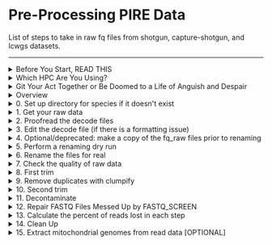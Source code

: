 # Pre-Processing PIRE Data

List of steps to take in raw fq files from shotgun, capture-shotgun, and lcwgs datasets. 

---


<details><summary>Before You Start, READ THIS</summary>
<p>

## Before You Start, Read This

The purpose of this repo is to provide the steps for processing raw fq files for [Shotgun Sequencing Libraries - SSL Pipeline](https://github.com/philippinespire/pire_ssl_data_processing) for the [lcWGS Shotgun Sequencing Libraries - lcWGS Pipeline](https://github.com/philippinespire/pire_lcwgs_data_processing/tree/main) or for probe development and the [Capture Shotgun Sequencing Libraries- CSSL Pipeline](https://github.com/philippinespire/pire_cssl_data_processing).

Scripts with `ssl` in the name are designed for shotgun data, including the `ssl` and `lcwgs` pipelines. Scripts with `cssl` in the name are designed for capture-shotgun data. Scripts with no suffix in the name can be used for both types of data. Both the `pire_ssl_data_processing` and `pire_cssl_data_processing` and `pire_lcwgs_data_processing` repos assume that the `pire_fq_gz_processing` repo is in the same directory as they are.  

---

</p>
</details>


<details><summary>Which HPC Are You Using?</summary>
<p>

## Use Wahab

We encourage everybody to use `wahab.hpc.odu.edu` or `turing.hpc.odu.edu`, preferably wahab.  You can start by logging onto wahab

	```bash
	ssh YourUserName@wahab.hpc.odu.edu
	```

There are shared repos on wahab and turing in `/home/e1garcia/shotgun_PIRE` that you are encouraged to use.

	```bash
	cd /home/e1garcia/shotgun_PIRE
	```

If, however, you know that you deliberately don't want to use the shared repos on wahab and turing in `/home/e1garcia/shotgun_PIRE`, then here is how you would get started on another hpc and realize that you will have to modify all of the paths given in these `README.md` and tutorials.

**ONLY DO THE FOLLOWING STEPS 0 AND 1 IF YOU ARE NOT USING WAHAB OR TURING**

0. Create a directory for your PIRE repos to live in, and cd into it

	```bash
	mkdir <pathToPireDir>
	cd <pathToPireDir>
	```

1. Clone the repos into your PIRE working dir 

	```sh
	#cd to your working dir then
	git clone https://github.com/philippinespire/pire_fq_gz_processing.git

	# then choose which repo you are using
	git clone https://github.com/philippinespire/pire_ssl_data_processing.git
	git clone https://github.com/philippinespire/pire_cssl_data_processing.git
	git clone https://github.com/philippinespire/pire_lcwgs_data_processing.git
	```

---

</p>
</details>

<details><summary>Git Your Act Together or Be Doomed to a Life of Anguish and Despair</summary>
<p>

## Git etiquette 

You must constantly be pulling and pushing changes to github with `git` or else you're going to mess up the repo.

1. Goto your PIRE working dir (`/home/e1garcia/shotgun_PIRE` on wahab) and use the `pire_fq_gz_processing` repo along with either `pire_ssl_data_processing` or `pire_cssl_data_processing` or `pire_lcwgs_data_processing`, and immediately start by pulling changes from github in the repos you are using **EACH TIME YOU LOG IN**

	```bash
	# on wahab replace <yourPireDirPath> with /home/e1garcia/shotgun_PIRE
	cd <yourPireDirPath>/pire_fq_gz_processing
	git pull

	# replace <ssl or cssl or lcwgs> with either ssl or cssl or lcwgs, no spaces
	cd <yourPireDirPath>/pire_<ssl or cssl or lcwgs>_data_processing
	git pull
	```

2. When your session is done, i.e. you are about to log off, push your changes to github **EACH TIME YOU LOG OUT**

	```bash
	cd <yourPireDirPath>/pire_<ssl or cssl or lcwgs>_data_processing
	git pull

	# if there are no errors, then proceed, otherwise get help
	git add --all

	# if there are no errors, then proceed, otherwise get help
	git commit -m "insert message here"

	# if there are no errors, then proceed, otherwise get help
	git push
	```

3. As you work through this tutorial it is assumed that you will be running scripts from either `pire_ssl_data_processing` or `pire_cssl_data_processing` or `pire_lcwgs_data_processing` and you will need to add the path to the `pire_fq_gz_processing` directory before the script's name in the code blocks below.

	```sh
	#add this path when running scripts on wahab
	#<yourPireDirPath>/pire_fq_gz_processing/<script's name> <script arguments>

	#Example:
	sbatch /home/e1garcia/shotgun_PIRE/pire_fq_gz_processing/Multi_FASTQC.sh <script arguments>
	```

---

</p>
</details>


<details><summary>Overview</summary>
<p>

## Overview

***Download data, rename files, trim, deduplicate, decontaminate, and repair the raw `fq.gz` files***
*(plan for a few hours for each step except for decontamination, which can take 1-2 days)*

Scripts to run
  * [gridDownloader.sh](https://github.com/philippinespire/pire_fq_gz_processing/blob/main/gridDownloader.sh)
  * [renameFQGZ.bash](https://github.com/philippinespire/pire_fq_gz_processing/blob/main/renameFQGZ.bash)
  * [Multi_FASTQC.sh](https://github.com/philippinespire/pire_fq_gz_processing/blob/main/Multi_FASTQC.sh)
  * [runFASTP_1st_trim.sbatch](https://github.com/philippinespire/pire_fq_gz_processing/blob/main/runFASTP_1st_trim.sbatch)
  * [runCLUMPIFY_r1r2_array.bash](https://github.com/philippinespire/pire_fq_gz_processing/blob/main/runCLUMPIFY_r1r2_array.bash)
  * [runFASTP_2_ssl.sbatch](https://github.com/philippinespire/pire_fq_gz_processing/blob/main/runFASTP_2_ssl.sbatch) | [runFASTP_2_cssl.sbatch](https://github.com/philippinespire/pire_fq_gz_processing/blob/main/runFASTP_2_cssl.sbatch)
  * [runFQSCRN_6.bash](https://github.com/philippinespire/pire_fq_gz_processing/blob/main/runFQSCRN_6.bash)
  * [runREPAIR.sbatch](https://github.com/philippinespire/pire_fq_gz_processing/blob/main/runREPAIR.sbatch)
  
    * open scripts for usage instructions
    * review the outputs from `fastp`, `fastq_screen`, and `repair` with `MultiQC` output

---

</p>
</details>


<details><summary>0. Set up directory for species if it doesn't exist</summary>
<p>

## 0. Set up directory

All types of data will share the following directories associated with data qc.

Check whether the species you are working on has a repository set up already - if so it can be found in /archive/carpenterlab/pire. If your particular combination of species and data type does not yet have a repository in Github, your first step is to set up a new repo in GitHub within the PIRE project (https://github.com/philippinespire).

Go to the PIRE project main page and use the green "New" button to create a new repo. Give the repo a name (standard convention = "pire_{your species name}_{data type - lcwgs (most likely) or cssl}" and a description.

You can then go to your working directory in Wahab (home directory or /archive/carpenterlab/pire) and clone the new repo with:

```
git clone {new repo url}
```

Get a .gitignore file from another PIRE species repo and copy it here, then push this file to github.

```
cp ../pire_taeniamia_zosterophora_lcwgs/.gitignore .
git pull
git add .gitignore
git commit -m "add gitignore"
git push
```

Now that you have a species folder, create a folder to hold the results of the particular sequencing run you are working on. For test lane data, this will be called `1st_sequencing_run`; for full sequencing data or resequencing this will be `2nd_sequencing_run`/`3rd_sequencing_run`/etc.

```
cd {species directory}
mkdir {nth_sequencing_run}
```

<details><summary>0. Deprecated: working in e1garcia </summary>
<p>

Note that for previous iterations of the pipeline we were working in Eric Garcia's home directory to circumvent space issues and we were compiling all species into a single lcwgs or cssl rep - we are now working either in our own personal home directories or in /archive and creating a different repo for each species. Previous procedure for setting up a species directory is here.

```bash
# if it does not exist, make the directory for your species 
# you must replace the <> with the real val
# on wahab replace <yourPireDirPath> with /home/e1garcia/shotgun_PIRE
mkdir <yourPireDirPath>/pire_<ssl or cssl or lcwgs>_data_processing/<genus_species>
cd <yourPireDirPath>/pire_<ssl or cssl or lcwgs>_data_processing/<genus_species>
mkdir fq_raw fq_fp1 fq_fp1_clmp fq_fp1_clmp_fp2 fq_fp1_clmp_fp2_fqscrn fq_fp1_clmp_fp2_fqscrn_rprd
```
---

</p>
</details>

---

</p>
</details>


<details><summary>1. Get your raw data</summary>
<p>

The raw data should already be on Wahab in /archive/carpenterlab/pire/downloads/{your_species}.

Go to your species directory and copy the whole directory containing the raw data files.

```
cd {species directory}
rsync -r /archive/carpenterlab/pire/downloads/{your_species}/{nth_sequencing_run}/fq_raw {nth_sequencing_run}
```

<details><summary>0. Deprecated: downloading data from the TAMUCC grid </summary>
<p>
	
## **1. Download your data from the TAMUCC grid**

**Locate the link to the files**. This is provided by Sharon at the species slack channel once the data is ready to be downloaded.  Make sure it works: click on it and your web browser should open listing your data files.
e.g. [https://gridftp.tamucc.edu/genomics/20221011_PIRE-Gmi-capture](https://gridftp.tamucc.edu/genomics/20221011_PIRE-Gmi-capture).

Check that you can see a file named "tamucc_files.txt" along with the decode and fq files. This script will not work without this file. Click on the "tamucc_files.txt" to see its contents. If this has only 1 column with the file names (i.e. it was created with a simple ls), this script will download the files but will not be able to check the size of files before and after download. Yet, you can visually check the size of files before (in the web browser) and after (in the HPC). If "tamucc_files.txt" has 9 columns (i.e. it was created with a ls -ltrh), this will download the files and will automatically check the size of files before and after download. If you have many files and your "tamucc_files.txt" has only 1 column, it might be worth asking Sharon or someone at TAMUCC to recreate it with an ls -ltrh.

```bash
# Navigate to dir to download files into, e.g.
# on wahab replace <yourPireDirPath> with /home/e1garcia/shotgun_PIRE
cd <yourPireDirPath>/pire_<ssl-or-cssl-or-lcwgs>_data_processing/<genus_species>/fq_raw

# sbatch gridDownloader.sh <outdir> <link-to-files>
# outdir becomes "." since you have already navigated there
sbatch <yourPireDirPath>/pire_fq_gz_processing/gridDownloader.sh . https://gridftp.tamucc.edu/genomics/<YYYYMMDD>_PIRE-<your_species>-capture/
```

### Check your download

**A) Check the log of `gridDownloader.sh`**

Look at the bottom of the Wget*out file. `gridDownloader.sh` will write this message *"No size mismatch in files was detected"* if no issues were found, or *"Files with different sizes detected. Offending file(s) printed in files_wDiff_sizes. Please check files_wDiff_sizes and compare tamucc_files.txt with current downloaded data"* if the script detected issues. The script automatically will restart the download of the files in `files_wDiff_sizes` but you should compare the size of these files visually in the web browser and your downloads.

If your download fails completely, go back to the web browser and check that you can see a file named "tamucc_files.txt" along with the decode and fq files. 

**B) Validate the `fq.gz` files**

`*1.fq.gz` files contain the forward reads and `*2.fq.gz` files contain the reverse reads for an individual. Every individual should have one of each.  You can, confirm that the paired end fq.gz files are complete and formatted correctly by running the following script:

```bash
bash # only run bash if you are not already in bash
SCRIPT=/home/e1garcia/shotgun_PIRE/pire_fq_gz_processing/validateFQPE.sbatch
DIR=fq_fp1_clmp_fp2_fqscrn_rprd
fqPATTERN="*fq.gz"
sbatch $SCRIPT $DIR $fqPATTERN
```

Examine the SLURM `out` file and `$DIR/fqValidationReport.txt` to determine if all of the fqgz files are valid.

If there are problems, redownload the files with issues.

**C) Check the zip and fastq formats of your files with `checkFQ.sh`**

Even though gridDownloader.sh checks the size of your files, the formatting of these can still have issues.

`checkFQ.sh` will:
* Identify files with alternate zip files (a normal format is "Blocked GNU Zip Format") and list them in the file `files_w_alternative_zip_format.txt`, and
* Identify files where one or more sequences don't have a proper fastq format (4 lines per sequence) and list them in the file `files_w_bad_fastq_format.txt`

You might want to redownload and/or check the format issues with the identified files. More details in the log of checkFQ.sh

Execute `checkFQ.sh` 
```sh
# sbatch checkFQ.sh <dir with fq.gz files>
sbatch <yourPireDirPath>/pire_fq_gz_processing/checkFQ.sh /home/e1garcia/shotgun_PIRE/pire_<lcwgs|cssl|ssl>_data_procssing/fq_raw/
```
Check the log and files_w_* to make sure no issues were found

If there are problems, redownload the files with issues.

If everything looks normal (all files were downloaded and no different sizes detected), move to next step.

---

</p>
</details>

---

</p>
</details>

<details><summary>2. Proofread the decode files</summary>
<p>

## **2. Proofread the decode file(s) (<1 minute run time)**

The decode file converts the file name that we had to use for NovoGene to the PIRE file name convention.

The decode file should be formatted as follows: tab separated, where the first column is the NovoGene prefix names (the prefixes of the downloaded fq.gz files, `Sequence_Name`), the second column is the PIRE name prefixes (the prefixes to apply to the files, `Extraction_ID`), the first row contains the column headers, and the rest of the columns contain the NovoGene and PIRE file prefixes.

```bash
Sequence_Name	Extraction_ID
SgA0103511C	Sgr-AMvi_035-Ex1-cssl
SgA0104307D	Sgr-AMvi_043-Ex1-cssl
SgA0104610D	Sgr-AMvi_046-Ex1-cssl
SgA0105406E	Sgr-AMvi_054-Ex1-cssl
```

Make sure you check that the following PIRE prefix naming format is followed, where there is only 1 `_` character:

`PopSampleID_LibraryID` where:

  * `PopSampleID` = `3LetterSpeciesCode-CorA3LetterSiteCode`
  * `LibraryID` = `IndiviudalID-Extraction-PlateAddress-LibType`  or just `IndividualID` if there is only 1 library for the individual 

__Do NOT use `_` in the LibraryID. *The only `_` should be separating `PopSampleID` and `LibraryID`.__

Examples of compatible names:

  * `Sne-CTaw_051-Ex1-3F-cssl-L4` = *Sphaeramia nematoptera* (Sne), contemporary (C) from Tawi-Tawi (Taw), indv 051, extraction 1, loc 3F on plate, capture lib, loc L4 (lane 4)

Here are some other QC checks on the downloaded data and the decode files:

```bash
salloc
bash

# Navigate to dir with downloaded files, e.g.
# on wahab replace <yourPireDirPath> with /home/e1garcia/shotgun_PIRE
cd <yourPireDirPath>/pire_<ssl-or-cssl-or-lcwgs>_data_processing/<genus_species>/fq_raw

#check that you got back sequencing data for all individuals in decode file
#XX files (2 additional files for README.md & decode.tsv = XX/2 = XX individuals (R&F)
ls *1.fq.gz | wc -l 
ls *2.fq.gz | wc -l 

#XX lines (1 additional line for header = XX individuals), checks out
wc -l <NAMEOFDECODEFILE>.tsv 

#are there duplicates of libraries?
cat <NAMEOFDECODEFILE>.tsv | sort | uniq | wc -l

```

---

</p>
</details>


<details><summary>3. Edit the decode file (if there is a formatting issue)</summary>
<p>

## **3. Edit the decode file**

If there is an issue with the formatting of the decode file, rename the original file, and create a new file to edit.

```bash
mv SequenceNameDecode.tsv SequenceNameDecode_original_deprecated.tsv
cp SequenceNameDecode_original_depricated.tsv SequenceNameDecode_fixed.tsv
```

Then edit the `SequenceNameDecode.tsv` file to conform to the file formatting rules outlined in step 2, above.

---

</p>
</details>


<details><summary>4. Optional/deprecated: make a copy of the fq_raw files prior to renaming</summary>
<p>

## **4. Make a copy of the `fq_raw` files prior to renaming (several hours run time, don't proceed to next step until this is done)**

NOTE: Previously, we had backed up all raw files on the /RC directory. As of spring 2024 we now have the /archive directory for essentially limitless storage, and all files downloaded from TAMUCC should already be backed up in /archive/carpenterlab/pire/downloads. As such, the backup step should no longer be necessary - just leave a copy of the raw files in /downloads.

If you haven't done so, create a copy of your raw files unmodified in the longterm Carpenter RC dir
`/RC/group/rc_carpenterlab_ngs/shotgun_PIRE/pire_<ssl-or-cssl-or-lcwgs>_data_processing/<species_name>/fq_raw`.  
*(can take several hours)*
	
Because this can take a long time, we are going to use the `screen` command.  `screen` opens up a new terminal automatically.  You can exit that terminal by typing `ctrl-a` and then `d` to detach and return to your terminal.  Running a command inside of `screen` ensures that it runs to completion and will not end when you log out.  Using `screen` also frees up your terminal to go to the next step.  After detaching, you can run screen -ls to see the list of screen terminals that are currently running.

```bash
mkdir /RC/group/rc_carpenterlab_ngs/shotgun_PIRE/pire_<ssl|cssl|lcwgs>_data_processing/<species_name>
mkdir /RC/group/rc_carpenterlab_ngs/shotgun_PIRE/pire_<ssl|cssl|lcwgs>_data_processing/<species_name>/fq_raw

# on wahab replace <yourPireDirPath> with /home/e1garcia/shotgun_PIRE
cd <yourPireDirPath>/pire_<ssl-or-cssl-or-lcwgs>_data_processing/<genus_species>/fq_raw

screen cp ./* /RC/group/rc_carpenterlab_ngs/shotgun_PIRE/pire_<ssl|cssl|lcwgs>_data_processing/<species_name>/fq_raw

# `ctrl-a`  and then `d` to detach from the `screen` terminal

# look at your screen jobs running
screen -ls
```



---

</p>
</details>


<details><summary>5. Perform a renaming dry run</summary>
<p>

## **5. Perform a renaming dry run**

Then, use the decode file with [`renameFQGZ.bash`](https://github.com/philippinespire/pire_fq_gz_processing/blob/main/renameFQGZ.bash) to rename your raw `fq.gz` files. If you make a mistake here, it could be catastrophic for downstream analyses. This is why we ***STRONGLY recommend*** you use this pre-written bash script to automate the renaming process. [`renameFQGZ.bash`](https://github.com/philippinespire/pire_fq_gz_processing/blob/main/renameFQGZ.bash) allows you to view what the files will be named before renaming them and also stores the original and new file names in files that could be used to restore the original file names.

Run `renameFQGZ.bash` to view the original and new file names and create `tsv` files to store the original and new file naming conventions.

```bash
# Navigate to dir with downloaded files, e.g.
# on wahab replace <yourPireDirPath> with /home/e1garcia/shotgun_PIRE
cd <yourPireDirPath>/pire_<ssl-or-cssl-or-lcwgs>_data_processing/<genus_species>/fq_raw

# log into a compute node interactively so this goes faster
salloc

# once you have the compute node, procede
bash <yourPireDirPath>/pire_fq_gz_processing/renameFQGZ.bash <NAMEOFDECODEFILE>.tsv 
```

**NOTE:** Depending on how you have your `.wahab_tcshrc` (or `.turing_tcshrc` if on Turing) set-up, you may get the following error when you try to execute this script: *Cwd.c: loadable library and perl binaries are mismatched (got handshake key 0xcd00080, needed 0xde00080)*. To fix this:

  1. Open up `.wahab_tcshrc` (it will be in your home (`~`) directory) and add `unsetenv PERL5LIB` at the end of the chunk of code under the `if (! $?MODULES_LOADED) then` line. One of the modules we are loading for the scripts loads a "bad" perl library that is causing the error message downstream.
  2. Save your changes.
  3. Close out of your Terminal connection and restart it. You should be able to run `renameFQGZ.bash` now without any issues.

---

</p>
</details>


<details><summary>6. Rename the files for real</summary>
<p>

## **6. Rename the files for real (<1 minute run time)**

After you are satisfied that the original and new file names are correct, then you can change the names. To check and make sure that the names match up, you are mostly looking at the individual and population numbers in the new and old names, and that the `-` and `_` in the new names are correct (e.g. no underscores where there should be a dash, etc.). If you have to make changes, you can open up the `NAMEOFDECODEFILE.tsv` to do so, **but be very careful!!**

Example of how the file names line up:

  * `Sne-CTaw_051` = `SnC01051` at the beginning of the original file name
    * Sn = Sne, C = C, 01 = population/location 1 if there are more than 1 populations/locations in the dataset (here Taw location), 051 = 051
    
When you are ready to change names, execute the line of code below. This script will ask you twice whether you want to proceed with renaming.

```bash
# on wahab replace <yourPireDirPath> with /home/e1garcia/shotgun_PIRE
cd <yourPireDirPath>/pire_<ssl-or-cssl-or-lcwgs>_data_processing/<genus_species>/fq_raw

bash <yourPireDirPath>/pire_fq_gz_processing/renameFQGZ.bash <NAMEOFDECODEFILE>.tsv rename

#you will need to say y 2X
```


---

</p>
</details>


<details><summary>7. Check the quality of raw data</summary>
<p>

## **7. Check the quality of your data. Run `fastqc` (1-2 hours run time, but you can move onto the next step before this completes)**

FastQC and then MultiQC can be run using the [Multi_FASTQC.sh](Multi_FASTQC.sh) script in this repo.

Execute `Multi_FASTQC.sh` while providing, in quotations and in this order, (1) the FULL path to these files and (2) a suffix that will identify the files to be processed.

`Multi_FASTQC.sh` should be run from the directory that holds the raw, renamed `fq.gz` files. This will be `fq_raw`. If not, rename it to fq_raw

```bash
# on wahab replace <yourPireDirPath> with /home/e1garcia/shotgun_PIRE
cd <yourPireDirPath>/pire_<ssl-or-cssl-or-lcwgs>_data_processing/<genus_species>

#sbatch Multi_FASTQC.sh "<indir>" "<mqc report name>" "<file extension to qc>"
#do not use trailing / in paths. Example:
sbatch /home/e1garcia/shotgun_PIRE/pire_fq_gz_processing/Multi_FASTQC.sh "fq_raw" "fqc_raw_report"  "fq.gz"  

# here's how you can add SLURM options and arguments to the command above to receive an email when the job is done
#sbatch --mail-user=jdoe@odu.edu --mail-type=END /home/e1garcia/shotgun_PIRE/pire_fq_gz_processing/Multi_FASTQC.sh "fq_raw" "fqc_raw_report"  "fq.gz"  

# check to be sure the job is running
watch squeue -u <YOURUSERNAME>
```

You can use the command `squeue -u <YourUserName>` to make sure that your job is running on a compute node


<details><summary>Errors?</summary>
<p>
	
If you get a message about not finding `crun` then load the following containers in your current session and run `Multi_FASTQC.sh` again.

```bash
enable_lmod
module load parallel
module load container_env multiqc
module load container_env fastqc

# on wahab replace <yourPireDirPath> with /home/e1garcia/shotgun_PIRE
cd <yourPireDirPath>/pire_<ssl-or-cssl-or-lcwgs>_data_processing/<genus_species>

sbatch /home/e1garcia/shotgun_PIRE/pire_fq_gz_processing/Multi_FASTQC.sh "fq_raw" "fqc_raw_report"  "fq.gz"
	
# check to see that your job is running
watch squeue -u <YourUserName>
```
	
---
	
</p>
</details>


Review the `MultiQC` output (`fq_raw/fastqc_report.html`). You can push your changes to github, then copy and paste the url to the raw html on github into this site: https://htmlpreview.github.io/ .  Note that because our repo is private, there is a token attached to the link that goes stale pretty quickly. 

Make notes in your <yourPireDirPath>/pire_<ssl-or-cssl-or-lcwgs>_data_processing/<genus_species>/README.md file as follows:

	Potential issues:  
	  * % duplication - 
		* Alb: XX%, Contemp: XX%
	  * GC content - 
		* Alb: XX%, Contemp: XX%
	  * number of reads - 
		* Alb: XX mil, Contemp: XX mil


### If you run `Multi_FASTQC.sh` multiple times...

you may generate multiple directories of metadata. However, we have now set `Multiqc_FASTQC.sh` to overwrite existing multiqc reports with the same name.  Please either delete the erroneous dirs or add `_deprecated` to the dir that's created.  Any metadata file with `deprecated` in its path will be ignored by the scripts in the [`process_sequencing_metadata` repo](https://github.com/philippinespire/process_sequencing_metadata), which aggregates sequencing metadata across species.

---

</p>
</details>


<details><summary>8. First trim</summary>
<p>

## **8. First trim.**

Execute [`runFASTP_1st_trim.sbatch`](https://github.com/philippinespire/pire_fq_gz_processing/blob/main/runFASTP_1st_trim.sbatch) (0.5-3 hours run time)**

```bash
# on wahab replace <yourPireDirPath> with /home/e1garcia/shotgun_PIRE
cd <yourPireDirPath>/pire_<ssl-or-cssl-or-lcwgs>_data_processing/<genus_species>

#sbatch runFASTP_1st_trim.sbatch <indir> <outdir>
#do not use trailing / in paths
# note, if your dir is set up correctly, this relative path will work
sbatch /home/e1garcia/shotgun_PIRE/pire_fq_gz_processing/runFASTP_1st_trim.sbatch fq_raw fq_fp1 

# here's how you can add SLURM options and arguments to the command above to receive an email when the job is done
# replace jdoe@odu.edu with your email address
#sbatch --mail-user=jdoe@odu.edu --mail-type=END /home/e1garcia/pire_fq_gz_processing/runFASTP_1st_trim.sbatch fq_raw fq_fp1 
	
# check to be sure the job is running
watch squeue -u <YOURUSERNAME>
```

Review the `FastQC` output (`fq_fp1/1st_fastp_report.html`) and update your `README.md`:
```
Potential issues:  
  * % duplication - 
    * Alb: XX%, Contemp: XX%
  * GC content -
    * Alb: XX%, Contemp: XX%
  * passing filter - 
    * Alb: XX%, Contemp: XX%
  * % adapter - 
    * Alb: XX%, Contemp: XX%
  * number of reads - 
    * Alb: XX mil, Contemp: XX mil
```
---

</p>
</details>

<details><summary>9. Remove duplicates with clumpify</summary>
<p>

---

<details><summary>9a. Remove duplicates</summary>
<p>

## **9a. Remove duplicates.**

Execute [`runCLUMPIFY_r1r2_array.bash`](https://github.com/philippinespire/pire_fq_gz_processing/blob/main/runCLUMPIFY_r1r2_array.bash) (0.5-3 hours run time)**

`runCLUMPIFY_r1r2_array.bash` is a bash script that executes several sbatch jobs to de-duplicate and clumpify your `fq.gz` files. It does two things:

1. Removes duplicate reads.
2. Re-orders each `fq.gz` file so that similar sequences (reads) appear closer together. This helps with file compression and speeds up downstream steps.

You will need to specify the number of nodes you wish to allocate your jobs to. The max # of nodes to use at once should not exceed the number of pairs of r1-r2 files to be processed. (Ex: If you have 3 pairs of r1-r2 files, you should only use 3 nodes at most.) If you have many sets of files (likely to occur if you are processing capture data), you might also limit the nodes to the current number of idle nodes to avoid waiting on the queue (run `sinfo` to find out # of nodes idle in the main partition).

```bash
# on wahab replace <yourPireDirPath> with /home/e1garcia/shotgun_PIRE
cd <yourPireDirPath>/pire_<ssl-or-cssl-or-lcwgs>_data_processing/<genus_species>

#runCLUMPIFY_r1r2_array.bash <indir with fp1 files> <outdir> <tempdir> <max # of nodes to use at once>
#do not use trailing / in paths
bash ../../pire_fq_gz_processing/runCLUMPIFY_r1r2_array.bash fq_fp1 fq_fp1_clmp /scratch/<YOURUSERNAME> 20

# check to be sure the job is running
watch squeue -u <YOURUSERNAME>
```

---

</p>
</details>


<details><summary>9b. Addressing memory errors </summary>
<p>

If you check your slurm out and clumpify failed, then it is highly likely that it ran out of memory, temp disk space, or storage disk space.

---

### Addressing Temp Disk Space Issues

To address your temp disk space, use the following command to view the files and dirs in the dir you assigned to be the temp dir (`ls` probably won't work well)

```bash
# wahab
TEMPDIR=/scratch/<YOURUSERNAME>

# turing
TEMPDIR=/scratch-lustre/<YOURUSERNAME>

find $TEMPDIR -name "*"
```

Files can accumulate in your scratch dir if either (1) you put them there on purpose, or (2) clumpify, spades, or some other program errors out before completion.  

If you have a lot of files from clumpify, then you can delete them as follows:

```bash
# on wahab
cleanSCRATCH.sbatch /scratch/<YOURUSERNAME> "*clumpify*temp*"
```

```bash
# on turning
cleanSCRATCH.sbatch /scratch-lustre/<YOURUSERNAME> "*clumpify*temp*"
```
DO NOT RUN THIS SCRIPT AT THE SAME TIME AS CLUMPIFY.  You should only run this after clumpify is done. You must wait for this script to complete before running clumpify again.

If you have a lot of files or dirs from another program, such as spades, then you can delete them as follows by modifying the `-name` pattern, and adjusting the command to apply to the files and dirs. In this case, we add `-rf` to remove dirs:

```bash
# wahab
TEMPDIR=/scratch/<YOURUSERNAME>

# turing
TEMPDIR=/scratch-lustre/<YOURUSERNAME>

find $TEMPDIR -name "*spades*" -exec rm -rf {} \;
```

Repeat as necessary to clean up your scratch drive and try running clumpify again.  

If you keep running out of temp disk space, then you can try decreasing the number of jobs for the slurm array to run at once.  It might be that running 20 jobs at the same time will fill up your temp dir (1TB) before the jobs finish and delete their temp files.  In this example, we change the number of jobs to run simultaneously to 1

```bash
bash ../../pire_fq_gz_processing/runCLUMPIFY_r1r2_array.bash fq_fp1 fq_fp1_clmp /scratch/<YOURUSERNAME> 1
```

Also, every time clumpify fails, it's a good idea to check for leftover files in the scratch drive and remove them. 

---

### Addressing disk space issues

Contact your PI, and let them know that the disk is full.  Remember, you get a limited allocation of space and we are mainly using the dir of Eric Garcia, which has much more space allotted, but it does fill up from time to time.

---

### Addressing Memory (RAM) Issues

If you are running out of memory (RAM), there can be two ways this presents.  The first is a very quick fail, where java never gets started.  This can be controlled by the amount of memory made available to java in the script. The second way a memory error could present is a delayed fail, where eventually java doesn't have access to enough memory. This happens because you ran out of memory on the node.  Here we introduce an alternate clumpify script which gives more control over parameters affecting ram usage.  If adjusting the settings below doesn't work, try using the turing himem queue

`runCLUMPIFY_r1r2_array2.bash <indir with fp1 files> <outdir> <tempdir> <max # of jobs to run at once> <threads per job> <amount of ram given to each job in java> <name of queue, i.e. the SBATCH -p argument>`

```
# wahab 'main' queue example
# "1" job run at a time, being very conservative here, you might be able to increase
# there are "40" threads on a wahab main node, so each job gets a whole node
# There are 384gb of ram on a wahab main node, so each job is given "233g" of that node

bash ../../pire_fq_gz_processing/runCLUMPIFY_r1r2_array2.bash fq_fp1 fq_fp1_clmp /scratch/<YOURUSERNAME> 1 40 233g main
```

```
# turing 'himem' queue example
# "1" job run at a time, being very conservative here, you might be able to increase
# there are "32" threads on a wahab main node, so each job gets a whole node
# There are 512-7XXgb of ram on a wahab main node, so each job is given "460g" of that node, you might try adjusting this up or down

bash ../../pire_fq_gz_processing/runCLUMPIFY_r1r2_array2.bash fq_fp1 fq_fp1_clmp /scratch-lustre/<YOURUSERNAME> 1 32 460g himem
```

---

</p>
</details>


<details><summary>9c. Check duplicate removal success </summary>
<p>

## **9c. Check duplicate removal success**

After completion, run [`checkClumpify_EG.R`](https://github.com/philippinespire/pire_fq_gz_processing/blob/main/checkClumpify_EG.R) to see if any files failed.

```bash
# on wahab replace <yourPireDirPath> with /home/e1garcia/shotgun_PIRE
cd <yourPireDirPath>/pire_<ssl-or-cssl-or-lcwgs>_data_processing/<genus_species>

salloc #because R is interactive and takes a decent amount of memory, we want to grab an interactive node to run this
enable_lmod
module load container_env R/4.3 

crun R < <yourPireDirPath>/pire_fq_gz_processing/checkClumpify_EG.R --no-save
exit #to relinquish the interactive node

#if the previous line returns an error that tidyverse is missing then do the following
crun R

#you are now in the R environment (there should be a > rather than $), install tidyverse
install.packages("tidyverse") #when prompted, type "yes"

#when the install is complete, exit R with the following keystroke combo: ctrl-d (typing q() also works)
#type "n" when asked about saving the environment

#you are now in the shell environment and you should be able to run the checkClumpify script
crun R < checkClumpify_EG.R --no-save

```

If all files were successful, `checkClumpify_EG.R` will return "Clumpify Successfully worked on all samples". 

If some failed, the script will also let you know. Try raising "-c 20" to "-c 40" in the `runCLUMPIFY_r1r2_array.bash` and run Clumplify again.

Also look for this error *"OpenJDK 64-Bit Server VM warning:
INFO: os::commit_memory(0x00007fc08c000000, 204010946560, 0) failed; error='Not enough space' (errno=12)"*

If the array set up doesn't work, try running Clumpify on a Turing himem (high memory) node.

If only one or a few individuals failed then you can copy the fq.gz files for those individuals from the fq_fp1 folder to a new folder and rerun those:

```
mkdir fq_fp1_clmp_rpt

cp fq_fp1/[files that failed] fq_fp1_clmp_rpt

bash [pathtoPIREscripts]/runCLUMPIFY_r1r2_array.bash fq_fp1_clmp_repeat fq_fp1_clmp /scratch/<YOURUSERNAME> 20
```

---

</p>
</details>


<details><summary>9d. Clean the Scratch Drive </summary>
<p>

## **9d. Clean the Scratch Drive**

Clumpify gums up your scratch drive with a lot of temporary files.  You must delete them or else you'll run out of space.  

`cleanSCRATCH.sbatch <Directory Path> "<Pattern>"`

Replace <Directory Path> with the path to the directory with files you want to delete. 

Replace <Pattern> with a pattern that will match all of the files you want to delete.

DO NOT RUN THIS SCRIPT AT THE SAME TIME AS CLUMPIFY.  You should only run this after clumpify is done.  As long as clumpify has completed, after running this script, you can move onto the next step without waiting for this to finish.


```bash
# on wahab
sbatch /home/e1garcia/shotgun_PIRE/pire_fq_gz_processing/cleanSCRATCH.sbatch /scratch/<YOURUSERNAME> "*clumpify*temp*"
```

```bash
# on turing
sbatch /home/e1garcia/shotgun_PIRE/pire_fq_gz_processing/cleanSCRATCH.sbatch /scratch-lustre/<YOURUSERNAME> "*clumpify*temp*"
```

---

</p>
</details>


<details><summary>9e. Generate metadata on deduplicated FASTQ files </summary>
<p>

## **9e. Generate metadata on deduplicated FASTQ files**

Once `CLUMPIFY` has finished running and there are no issues, run [`runMULTIQC.sbatch`](https://github.com/philippinespire/pire_fq_gz_processing/blob/main/runMULTIQC.sbatch) to get the MultiQC output.

```bash
# on wahab replace <yourPireDirPath> with /home/e1garcia/shotgun_PIRE
cd <yourPireDirPath>/pire_<ssl-or-cssl-or-lcwgs>_data_processing/<genus_species>

#sbatch Multi_FASTQC.sh "<indir>" "<mqc report name>" "<file extension to qc>"
#do not use trailing / in paths. Example:
sbatch /home/e1garcia/shotgun_PIRE/pire_fq_gz_processing/Multi_FASTQC.sh "fq_fp1_clmp" "fqc_clmp_report"  "fq.gz"

# check to be sure the job is running
watch squeue -u <YOURUSERNAME>
```



---

</p>
</details>

---

</p>
</details>

<details><summary>10. Second trim</summary>
<p>

## **10. Second trim. Execute `runFASTP_2.sbatch` (0.5-3 hours run time)**

If you are going to assemble a genome with this data, use [runFASTP_2_ssl.sbatch](https://github.com/philippinespire/pire_fq_gz_processing/blob/main/runFASTP_2_ssl.sbatch). Otherwise, use [runFASTP_2_cssl.sbatch](https://github.com/philippinespire/pire_fq_gz_processing/blob/main/runFASTP_2_cssl.sbatch).  Modify the script name in the code blocks below as necessary. 

```sh
# move to your species dir
cd /home/e1garcia/shotgun_PIRE/pire_<ssl-or-cssl-or-lcwgs>_data_processing/<genus_species>

#sbatch runFASTP_2.sbatch <indir> <outdir>
#do not use trailing / in paths

# if lcwgs or cssl run this line
sbatch /home/e1garcia/shotgun_PIRE/pire_fq_gz_processing/runFASTP_2.sbatch fq_fp1_clmp fq_fp1_clmp_fp2 33

# otherwise if ssl run this line
sbatch /home/e1garcia/shotgun_PIRE/pire_fq_gz_processing/runFASTP_2.sbatch fq_fp1_clmp fq_fp1_clmp_fp2 140

# check to be sure the job is running
watch squeue -u <YOURUSERNAME>
```

Review the results with the `FastQC` output (`fq_fp1_clmp_fp2/2nd_fastp_report.html`) and update your `README.md`.

Potential issues:  
  * % duplication - 
    * Alb: XX%, Contemp: XX%
  * GC content - 
    *  Alb: XX%, Contemp: XX%
  * passing filter - 
    * Alb: XX%, Contemp: XX%
  * % adapter - 
    * Alb: XX%, Contemp: XX%
  * number of reads - 
    * Alb: XX mil, Contemp: XX mil

If you lose too many reads in this step when running the `runFASTP_2.sbatch` script, you can decrease the stringency of the Minimum Sequence Length filter. In this example we set it very low, to 33.

```bash
# remove reads less than 33 bp 
sbatch /home/e1garcia/shotgun_PIRE/pire_fq_gz_processing/runFASTP_2.sbatch fq_fp1_clmp fq_fp1_clmp_fp2_33 33
```

To decide on the right cutoff, you could run the following script to generate counts of read lengths in every fq.gz file in a dir.  I would run the most lenient Length filter for the fastp2 trim of 33 first

```bash
# generate read length counts from fp2
bash read_length_counter.bash -n 1000 fq_fp1_clmp_fp2 > fq_fp1_clmp_fp2/read_length_counts.tsv

# generate read length counts from fp2_33
bash read_length_counter.bash -n 1000 fq_fp1_clmp_fp2_33 > fq_fp1_clmp_fp2_33/read_length_counts.tsv

# generate read length counts from fp1
bash read_length_counter.bash -n 1000 fq_fp1_clmp_fp1 > fq_fp1/read_length_counts.tsv

```

Download the read length data and use the following R script in this repo to make histograms `plot_read_length.R`

---

</p>
</details>


<details><summary>11. Decontaminate</summary>
<p>

## **11. Decontaminate files.**

Execute [`runFQSCRN_6.bash`](https://github.com/philippinespire/pire_fq_gz_processing/blob/main/runFQSCRN_6.bash) (several hours run time)**

`FastQ Screen` works to identify and remove contamination by mapping the reads in our `fq.gz` files to a set of bacterial, protist, virus, fungi, human, etc. genome assemblies that we previously downloaded. If any of the reads in any of the `fq.gz` files map (or "hit") to one or more of these assemblies they are removed from the `fq.gz` file. 


<details><summary>11a. Run fastq_screen</summary>
<p>
	
Like with Clumpify, `runFQSCRN_6.bash` is a bash script that executes several sbatch jobs. You will need to specify the number of nodes you wish to allocate your jobs to. Try running 1 node per `fq.gz` file if possible. (Ex: If you have 3 pairs of r1-r2 files, you should only use 6 nodes maximum (1 per file)). If you have many `fq.gz` files (likely to occur if you are processing capture data), you might also limit the nodes to the current number of idle nodes to avoid waiting on the queue (run `sinfo` to find out # of nodes idle in the main partition).
  * ***NOTE: You are executing the bash not the sbatch script.***
  * ***This can take up to several days depending on the size of your dataset. Plan accordingly!***

```sh
# on wahab replace <yourPireDirPath> with /home/e1garcia/shotgun_PIRE
cd <yourPireDirPath>/pire_<ssl-or-cssl-or-lcwgs>_data_processing/<genus_species>

#runFQSCRN_6.bash <indir; fp2 files> <outdir> <number of nodes running simultaneously>
#do not use trailing / in paths

bash # only run this if your aren't already in bash

fqScrnPATH=/home/e1garcia/shotgun_PIRE/pire_fq_gz_processing/runFQSCRN_6.bash
indir=fq_fp1_clmp_fp2

# many errors occur if you don't use your scratch drive for the out dir
outdir=/scratch/<YOURUSERNAME>/fq_fp1_clmp_fp2_fqscrn
nodes=20

bash $fqScrnPATH $indir $outdir $nodes

# check to be sure the job is running

watch squeue -u <YOURUSERNAME>
```

---

</p>
</details>


<details><summary>11b.  Check for Errors</summary>
<p>

Once done, confirm that the `filter.fastq.gz` files are complete and correctly formatted

```bash
outdir=/scratch/<YOURUSERNAME>/fq_fp1_clmp_fp2_fqscrn
sbatch /home/e1garcia/shotgun_PIRE/pire_fq_gz_processing/validateFQ.sbatch $outdir "*filter.fastq.gz"

# when complete check the *.out file
# when complete check the $outdir/fqValidateReport.txt file
less -S $outdir/fqValidationReport.txt file
```

While the fastq file validation is running, confirm that all files were successfully completed.

```sh
# on wahab replace <yourPireDirPath> with /home/e1garcia/shotgun_PIRE
cd <yourPireDirPath>/pire_<ssl-or-cssl-or-lcwgs>_data_processing/<genus_species>

#FastQ Screen generates 5 files (*tagged.fastq.gz, *tagged_filter.fastq.gz, *screen.txt, *screen.png, *screen.html) for each input fq.gz file

# check that all 5 files were created for each fqgz file:

bash # only need to run this if you are not in bash already, by default wahab is using zsh
indir=fq_fp1_clmp_fp2
outdir=/scratch/<YOURUSERNAME>/fq_fp1_clmp_fp2_fqscrn

ls $outdir/*r1.tagged.fastq.gz | wc -l
ls $outdir/*r2.tagged.fastq.gz | wc -l
ls $outdir/*r1.tagged_filter.fastq.gz | wc -l
ls $outdir/*r2.tagged_filter.fastq.gz | wc -l 
ls $outdir/*r1_screen.txt | wc -l
ls $outdir/*r2_screen.txt | wc -l
ls $outdir/*r1_screen.png | wc -l
ls $outdir/*r2_screen.png | wc -l
ls $outdir/*r1_screen.html | wc -l
ls $outdir/*r2_screen.html | wc -l

# for each, you should have the same number as the number of input files (number of fq.gz files)
ls $indir/*r1.fq.gz | wc -l
ls $indir/*r2.fq.gz | wc -l

#you should also check for errors in the *out files:
#this will return any out files that had a problem

#do all out files at once
grep 'error' slurm-fqscrn.*out
grep 'No reads in' slurm-fqscrn.*out
grep 'FATAL' slurm-fqscrn.*out   # unknown userid is from a bad node, use sacct to find node id and report to your PI who will report to the hpc administrator

#or check individuals files <replace JOBID with your actual job ID>
grep 'error' slurm-fqscrn.JOBID*out
grep 'No reads in' slurm-fqscrn.JOBID*out
grep 'FATAL' slurm-fqscrn.JOBID*out
```

You can also look at the outfiles to see if there are any unzipped files with the word temp, which means that the job didn't finish and needs to be rerun

```bash
bash # only need to run this if you are not in bash already, by default wahab is using zsh
outdir=/scratch/<YOURUSERNAME>/fq_fp1_clmp_fp2_fqscrn
ls $outdir/*temp*
```

---

</p>
</details>

<details><summary>11c.  Diagnose Errors </summary>
<p>

If you see missing individuals or categories in the FastQC output, there was likely a RAM error. The "error" search term may not catch it.

You can run `sacct` to see if there is a correlation between the jobs that failed and the amount of ram or disk space used

```bash
# replace JOBID with your actual job ID
sacct -j JOBID --long --units "G" > fqscrn_sacct_JOBID.txt
less -S fqscrn_sacct_JOBID.txt | sed -e 's/^.*No reads in //' -e 's/, skipping.*$//' > fqscrn_files_to_rerun.t
xt
```

---

</p>
</details>


<details><summary>11d.  Rerun Files That Failed</summary>
<p>

If there's no apparent reason for the failures, then you can make a list of the failed files and then run them again

```bash
bash # only need to run this if you are not in bash already, by default wahab is using zsh

# replace JOBID with the actual jobid, this is for files returned by "No reads"
grep 'No reads in' slurm-fqscrn.JOBID*out |  sed -e 's/^.*No reads in //' -e 's/, skipping.*$//' > fqscrn_files_to_rerun_noreads.txt

# this is for the files returned by "FATAL"
grep -B50 'FATAL' slurm-fqscrn.*out | grep 'PATTERN' | sed 's/^slurm.*=//' > fqscrn_files_to_rerun_fatal.txt

# this is for the files in the outdir that have `temp` in the name
outdir=/scratch/<YOURUSERNAME>/fq_fp1_clmp_fp2_fqscrn
ls $outdir/*temp* | sed 's/^nowga.*\///' | sed 's/_temp_subset\.fastq//' > fqscrn_files_to_rerun_temp.txt

# check the file contents and compare to the dir, then rm all the temp files
cat fqscrn_files_to_rerun_temp.txt
ls $outdir/*temp*
rm $outdir/*temp* 

# concat files with rerun file names and deduplicate
cat fqscrn_files_to_rerun_noreads.txt fqscrn_files_to_rerun_fatal.txt fqscrn_files_to_rerun_temp.txt | sort | uniq > fqscrn_files_to_rerun.txt

indir="fq_fp1_clmp_fp2"
outdir="/scratch/<YOURUSERNAME>/fq_fp1_clmp_fp2_fqscrn"
nodes=1
rerun_file=fqscrn_files_to_rerun.txt

while read -r fqfile; do
  sbatch --wrap="bash /home/e1garcia/shotgun_PIRE/pire_fq_gz_processing/runFQSCRN_6.bash $indir $outdir $nodes $fqfile"
done < $rerun_file
```

If you are having to run several times, you can identify the files that successfully completed like this _as long as you name each list of files to rerun with a different name_

```bash
FILE1=fqscrn_files_to_rerun.txt
FILE2=fqscrn_files_to_rerun_take2.txt
grep -Fvxf $FILE2 $FILE1
```

---

</p>
</details>


<details><summary>11e.  Move output files </summary>
<p>

If the numbers of files all match and there are no errors then `FastQ Screen` has finished running and there are no issues. Use `screen mv` to move the files back to your species dir.

```bash
outdir=/scratch/<YOURUSERNAME>/fq_fp1_clmp_fp2_fqscrn
fqscrndir=fq_fp1_clmp_fp2_fqscrn
mkdir $fqscrndir
screen mv $outdir $fqscrndir
# to leave screen: ctrl-a d  
```

---

</p>
</details>


<details><summary>11f.  Run MultiQC</summary>
<p>
	
When the files have finished moving run [`runMULTIQC.sbatch`](https://github.com/philippinespire/pire_fq_gz_processing/blob/main/runMULTIQC.sbatch) to get the MultiQC output.

```sh
# on wahab replace <yourPireDirPath> with /home/e1garcia/shotgun_PIRE
cd <yourPireDirPath>/pire_<ssl-or-cssl-or-lcwgs>_data_processing/<genus_species>

#sbatch runMULTIQC.sbatch <indir; fqscreen files> <report name>
#do not use trailing / in paths
sbatch /home/e1garcia/shotgun_PIRE/pire_fq_gz_processing/runMULTIQC.sbatch fq_fp1_clmp_fp2_fqscrn fastq_screen_report
```

Review the results with the `MultiQC` output (`fq_fp1_clmp_fp2_fqscrn/fastq_screen_report.html`) and update your `README.md`.

Potential issues:

  * one hit, one genome, no ID - 
    * Alb: XX%, Contemp: XX%
  * no one hit, one genome to any potential contaminators (bacteria, virus, human, etc) - 
    * Alb: XX%, Contemp: XX%

---

</p>
</details>

---

</p>
</details>


<details><summary>12. Repair FASTQ Files Messed Up by FASTQ_SCREEN</summary>
<p>

## **12. Execute [`runREPAIR.sbatch`](https://github.com/philippinespire/pire_fq_gz_processing/blob/main/runREPAIR.sbatch) (<1 hour run time)**

`runREPAIR.sbatch` does not "repair" reads but instead re-pairs them. Basically, it matches up forward (r1) and reverse (r2) reads so that the `*1.fq.gz` and `*2.fq.gz` files have reads in the same order.

```bash
# on wahab replace <yourPireDirPath> with /home/e1garcia/shotgun_PIRE
cd <yourPireDirPath>/pire_<ssl-or-cssl-or-lcwgs>_data_processing/<genus_species>

#runREPAIR.sbatch <indir; fqscreen files> <outdir> <threads/8>
sbatch /home/e1garcia/shotgun_PIRE/pire_fq_gz_processing/runREPAIR.sbatch fq_fp1_clmp_fp2_fqscrn fq_fp1_clmp_fp2_fqscrn_rprd 5

# check to be sure the job is running
watch squeue -u <YOURUSERNAME>
```

Once the job has finished, confirm that the paired end fq.gz files are complete and formatted correctly

```bash
bash # only run bash if you are not already in bash
SCRIPT=/home/e1garcia/shotgun_PIRE/pire_fq_gz_processing/validateFQPE.sbatch
DIR=fq_fp1_clmp_fp2_fqscrn_rprd
fqPATTERN="*fq.gz"
sbatch $SCRIPT $DIR $fqPATTERN
```

Examine the SLURM `out` file and `$DIR/fqValidationReport.txt` to determine if all of the fqgz files are valid.

Once the FQ files have been validated, run [`Multi_FASTQC.sh`](https://github.com/philippinespire/pire_fq_gz_processing/blob/main/Multi_FASTQC.sh) separately.

```bash
# on wahab replace <yourPireDirPath> with /home/e1garcia/shotgun_PIRE
cd <yourPireDirPath>/pire_<ssl-or-cssl-or-lcwgs>_data_processing/<genus_species>

#sbatch Multi_FASTQC.sh "<indir>" "<output report name>" "<file extension>"
#do not use trailing / in paths. Example:
sbatch /home/e1garcia/shotgun_PIRE/pire_fq_gz_processing/Multi_FASTQC.sh "./fq_fp1_clmp_fp2_fqscrn_rprd" "fqc_rprd_report" "fq.gz"

# check to be sure the job is running
watch squeue -u <YOURUSERNAME>
```

Review the results with the `MultiQC` output (`fq_fp1_clmp_fp2_fqscrn_rprd/fastqc_report.html`) and update your `README.md`.

Potential issues:  
  * % duplication - 
    * Alb: XX%, Contemp: XX%
  * GC content - 
    * Alb: XX%, Contemp: XX%
  * number of reads - 
    * Alb: XX mil, Contemp: XX mil

---

</p>
</details>


<details><summary>13. Calculate the percent of reads lost in each step</summary>
<p>

For PIRE projects this is now accomplished in using the [process_sequencing_metadata repo](https://github.com/philippinespire/process_sequencing_metadata/tree/main)

For a quick summary of read stats across step follow the these instructions (PIRE projects do not skip the above step):	

[read_calculator.sh](https://github.com/philippinespire/pire_fq_gz_processing/blob/main/read_calculator.sh) counts the number of reads before and after each step in the pre-process of ssl (or cssl) data and creates the dir `preprocess_read_change` with the following 2 tables:

  1. `readLoss_table.tsv` which reports the step-specific percentage of reads lost and the final cumulative percentage of reads lost.
  2. `readsRemaining_table.tsv` which reports the step-specific percentage of reads that remain and the final cumulative percentage of reads that remain.
 
```sh
# on wahab replace <yourPireDirPath> with /home/e1garcia/shotgun_PIRE
cd <yourPireDirPath>/pire_<ssl-or-cssl-or-lcwgs>_data_processing/<genus_species>

#read_calculator_ssl.sh "<path to species home dir>" "<Path to dir with raw files>"
#do not use trailing / in paths.

# SSL Example:
sbatch ../../pire_fq_gz_processing/read_calculator.sh "." "fq_raw"

```

Once the job has finished, inspect the two tables and revisit relevant pre-processing steps if too much data was lost.

From these tables, you can include read stats in your projects such as:
```
Reads lost:

  * fastp1 dropped XX% of the reads
  * XX% of reads were duplicates and were dropped by Clumpify
  * fastp2 dropped XX% of the reads after deduplication
  
Reads remaining:

Total reads remaining: XX%
```
---

</p>
</details>



<details><summary>14. Clean Up</summary>
<p>

## **14. Clean Up**

Move any `.out` files into the `logs` dir (if you have not already done this as you went along):

```sh
# on wahab replace <yourPireDirPath> with /home/e1garcia/shotgun_PIRE
cd <yourPireDirPath>/pire_<ssl-or-cssl-or-lcwgs>_data_processing/<genus_species>

mv *out logs/
```

Be sure to update your `README.md` file so that others know what happened in your directory. Ideally, somebody should be able to replicate what you did exactly.

***Congratulations!!** You have finished the pre-processing steps for your data analysis. Now move on to either the [SSL](https://github.com/philippinespire/pire_ssl_data_processing), [CSSL](https://github.com/philippinespire/pire_cssl_data_processing), or [lcWGS](https://github.com/philippinespire/pire_lcwgs_data_processing) pipelines.*

---

</p>
</details>

<details><summary>15. Extract mitochondrial genomes from read data [OPTIONAL]</summary>
<p>

## **15. Extract mitochondrial genomes from read data [OPTIONAL]**

If there are potential cryptic species in your lcwgs or cssl data you may want try to extract mitochondrial genes from the read data to get an idea of species IDs. You can use MitoZ to do so.

Copy the runMitoZ bash and sbatch scripts to your sequencing project directory (1st_sequencing_run or 2nd_sequencing_run).

```
cp /home/e1garcia/shotgun_PIRE/pire_fq_gz_processing/runMitoZ* [your_sequencing_directory]
```

Execute the runMitoZ script. By default it will use the files in fq_fp1_clmp_fp2. Use the full path to this folder (e.g. /home/hpc-0356/pire_zenarchopterus_dispar_lcwgs/1st_sequencing_run/fq_fp1_clmp_fp2).

```
bash runMitoZ_array.bash /home/hpc-0356/pire_zenarchopterus_dispar_lcwgs/1st_sequencing_run/fq_fp1_clmp_fp2 32
```

When the script has finished running for all samples, move to your fq_fp1_clmp_fp2 directory and run the process_MitoZ_outputs.sh script.

```
cd fq_fp1_clmp_fp2

cp /home/e1garcia/shotgun_PIRE/pire_fq_gz_processing/process_MitoZ_outputs.sh .

sh process_MitoZ_outsputs.sh
```

Once this has run you can examine the MitoZ_success.txt and MitoZ_failure_lowdepth.txt outputs files to see which individuals worked or did not work. The recovered COI sequences can be found in MitoZ_output.fasta.

---

</p>
</details>
